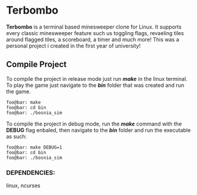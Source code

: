 # Terbombo

  **Terbombo** is a terminal based minesweeper clone for Linux. It supports every classic minesweeper feature such us toggling flags, revaeling tiles around flagged tiles, a scoreboard, a timer and much more! This was a personal project i created in the first year of university!

## Compile Project
  To compile the project in release mode just run **_make_** in the linux terminal. To play the game just navigate to the **_bin_** folder that was created and run the game. 

```console
foo@bar: make
foo@bar: cd bin
foo@bar: ./bosnia_sim
```

To compile the project in debug mode, run the **_make_** command with the **DEBUG** flag enbaled, then navigate to the **_bin_** folder and run the executable as such:

```console
foo@bar: make DEBUG=1
foo@bar: cd bin
foo@bar: ./bosnia_sim
```

### DEPENDENCIES:
  linux, ncurses


